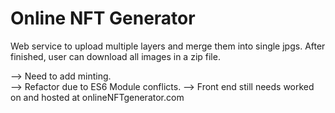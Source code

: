 # Online NFT Generator 

Web service to upload multiple layers and merge them into single jpgs. After finished, user can download all images in a zip file. 

  --> Need to add minting.  
  --> Refactor due to ES6 Module conflicts. 
  --> Front end still needs worked on and hosted at onlineNFTgenerator.com
